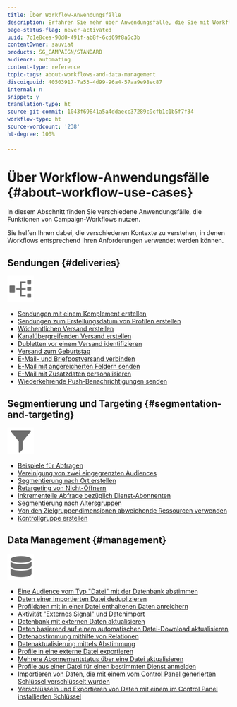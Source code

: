 ```yaml
---
title: Über Workflow-Anwendungsfälle
description: Erfahren Sie mehr über Anwendungsfälle, die Sie mit Workflows in Campaign Standard ausführen können.
page-status-flag: never-activated
uuid: 7c1e8cea-90d0-491f-ab8f-6cd69f8a6c3b
contentOwner: sauviat
products: SG_CAMPAIGN/STANDARD
audience: automating
content-type: reference
topic-tags: about-workflows-and-data-management
discoiquuid: 40503917-7a53-4d99-96a4-57aa9e98ec87
internal: n
snippet: y
translation-type: ht
source-git-commit: 1043f69841a5a4ddaecc37289c9cfb1c1b5f7f34
workflow-type: ht
source-wordcount: '238'
ht-degree: 100%

---
```



# Über Workflow-Anwendungsfälle {#about-workflow-use-cases}

In diesem Abschnitt finden Sie verschiedene Anwendungsfälle, die Funktionen von Campaign-Workflows nutzen.

Sie helfen Ihnen dabei, die verschiedenen Kontexte zu verstehen, in denen Workflows entsprechend Ihren Anforderungen verwendet werden können.

## Sendungen {#deliveries}

<img src="assets/do-not-localize/icon_workflows.svg" width="60px">

* [Sendungen mit einem Komplement erstellen](../../automating/using/workflow-created-query-with-complement.md)
* [Sendungen zum Erstellungsdatum von Profilen erstellen](../../automating/using/workflow-creation-date-query.md)
* [Wöchentlichen Versand erstellen](../../automating/using/workflow-weekly-offer.md)
* [Kanalübergreifenden Versand erstellen](../../automating/using/workflow-cross-channel-delivery.md)
* [Dubletten vor einem Versand identifizieren](../../automating/using/identifying-duplicated-before-delivery.md)
* [Versand zum Geburtstag](../../automating/using/birthday-delivery.md)
* [E-Mail- und Briefpostversand verbinden](../../automating/using/coupling-email-direct-mail.md)
* [E-Mail mit angereicherten Feldern senden](../../automating/using/sending-email-enriched-fields.md)
* [E-Mail mit Zusatzdaten personalisieren](../../automating/using/personalizing-email-with-additional-data.md)
* [Wiederkehrende Push-Benachrichtigungen senden](../../automating/using/recurring-push-notifications.md)

## Segmentierung und Targeting {#segmentation-and-targeting}

<img src="assets/do-not-localize/icon_filter.svg" width="60px">

* [Beispiele für Abfragen ](../../automating/using/query-samples.md)
* [Vereinigung von zwei eingegrenzten Audiences](../../automating/using/union-on-two-refined-audiences.md)
* [Segmentierung nach Ort erstellen](../../automating/using/workflow-segmentation-location.md)
* [Retargeting von Nicht-Öffnern](../../automating/using/workflow-cross-channel-retargeting.md)
* [Inkrementelle Abfrage bezüglich Dienst-Abonnenten](../../automating/using/incremental-query-on-subscribers.md)
* [Segmentierung nach Altersgruppen](../../automating/using/segmentation-age-groups.md)
* [Von den Zielgruppendimensionen abweichende Ressourcen verwenden](../../automating/using/using-resources-different-from-targeting-dimensions.md)
* [Kontrollgruppe erstellen](../../automating/using/workflow-control-group.md)

## Data Management {#management}

<img src="assets/do-not-localize/icon_manage.svg" width="60px">

* [Eine Audience vom Typ &quot;Datei&quot; mit der Datenbank abstimmen](../../automating/using/reconcile-file-audience-with-database.md)
* [Daten einer importierten Datei deduplizieren](../../automating/using/deduplicating-data-imported-file.md)
* [Profildaten mit in einer Datei enthaltenen Daten anreichern](../../automating/using/enriching-profile-data-file.md)
* [Aktivität &quot;Externes Signal&quot; und Datenimport](../../automating/using/external-signal-data-import.md)
* [Datenbank mit externen Daten aktualisieren](../../automating/using/update-database-file.md)
* [Daten basierend auf einem automatischen Datei-Download aktualisieren](../../automating/using/update-data-automatic-download.md)
* [Datenabstimmung mithilfe von Relationen](../../automating/using/reconciliation-using-relations.md)
* [Datenaktualisierung mittels Abstimmung](../../automating/using/data-update-reconciliation.md)
* [Profile in eine externe Datei exportieren](../../automating/using/exporting-profiles-in-file.md)
* [Mehrere Abonnementstatus über eine Datei aktualisieren](../../automating/using/updating-subscriptions-from-file.md)
* [Profile aus einer Datei für einen bestimmten Dienst anmelden](../../automating/using/subscribing-profiles-from-file.md)
* [Importieren von Daten, die mit einem vom Control Panel generierten Schlüssel verschlüsselt wurden](../../automating/using/managing-encrypted-data.md#use-case-gpg-decrypt)
* [Verschlüsseln und Exportieren von Daten mit einem im Control Panel installierten Schlüssel](../../automating/using/managing-encrypted-data.md#use-case-gpg-encrypt)
